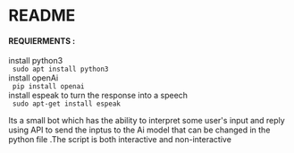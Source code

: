 # README
#### REQUIERMENTS :
install python3 <br>
` sudo apt install python3` <br>
 install openAi <br>
 ` pip install openai` <br>
 install espeak to turn the response into a speech <br>
 ` sudo apt-get install espeak` <br>

 Its a small  bot which has the ability to interpret some user's input and reply using API to send the inptus to the Ai model that can be changed in the python file .The script is both interactive and non-interactive
